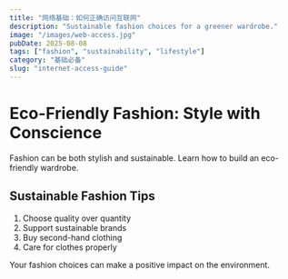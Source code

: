 ```yaml
---
title: "网络基础：如何正确访问互联网"
description: "Sustainable fashion choices for a greener wardrobe."
image: "/images/web-access.jpg"
pubDate: 2025-08-08
tags: ["fashion", "sustainability", "lifestyle"]
category: "基础必备"
slug: "internet-access-guide"
---
```


# Eco-Friendly Fashion: Style with Conscience

Fashion can be both stylish and sustainable. Learn how to build an eco-friendly wardrobe.

## Sustainable Fashion Tips

1. Choose quality over quantity
2. Support sustainable brands
3. Buy second-hand clothing
4. Care for clothes properly

Your fashion choices can make a positive impact on the environment.